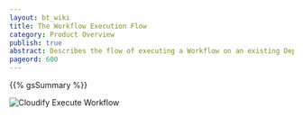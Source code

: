 ```yaml
---
layout: bt_wiki
title: The Workflow Execution Flow
category: Product Overview
publish: true
abstract: Describes the flow of executing a Workflow on an existing Deployment
pageord: 600
---
```

{{% gsSummary %}}

![Cloudify Execute Workflow](images/architecture/cloudify_flow_execute_workflow.png)